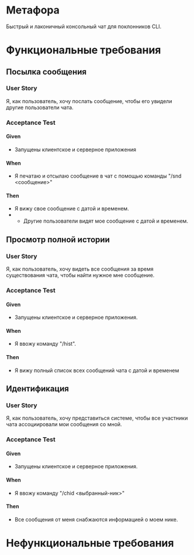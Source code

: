 # Метафора
Быстрый и лаконичный консольный чат для поклонников CLI.

# Функциональные требования


## Посылка сообщения
### User Story
Я, как пользователь, хочу послать сообщение, чтобы его увидели другие пользователи чата.

### Acceptance Test

#### Given
- Запущены клиентское и серверное приложения

#### When
- Я печатаю и отсылаю сообщение в чат с помощью
команды "/snd <сообщение>"

#### Then
- Я вижу свое сообщение с датой и временем.
- - Другие пользователи видят мое сообщение с датой и временем.

## Просмотр полной истории 
### User Story
Я, как пользователь, хочу видеть все сообщения за время существования чата, чтобы найти нужное мне сообщение.

### Acceptance Test 
#### Given
- Запущены клиентское и серверное приложения. 

#### When
- Я ввожу команду "/hist".

#### Then
- Я вижу полный список всех сообщений чата с датой и временем

## Идентификация 
### User Story
Я, как пользователь, хочу представиться системе, чтобы все участники чата ассоциировали мои сообщения со мной.

### Acceptance Test 

#### Given
- Запущены клиентское и серверное приложения. 

#### When
- Я ввожу команду "/chid <выбранный-ник>" 

#### Then
- Все сообщения от меня снабжаются информацией о моем нике.

# Нефункциональные требования